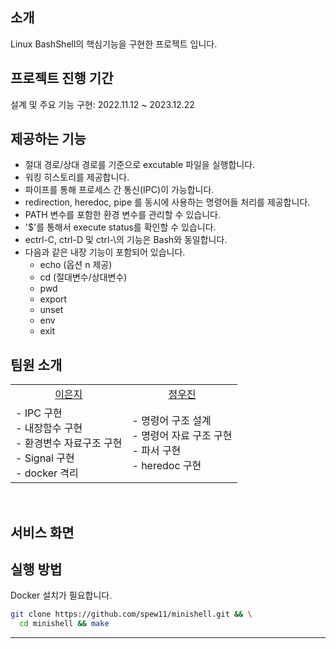 ## 소개
Linux BashShell의 핵심기능을 구현한 프로젝트 입니다.

## 프로젝트 진행 기간
설계 및 주요 기능 구현: 2022.11.12 ~ 2023.12.22

## 제공하는 기능
- 절대 경로/상대 경로를 기준으로 excutable 파일을 실행합니다.
- 워킹 히스토리를 제공합니다.
- 파이프를 통해 프로세스 간 통신(IPC)이 가능합니다.
- redirection, heredoc, pipe 를 동시에 사용하는 명령어들 처리를 제공합니다.
- PATH 변수를 포함한 환경 변수를 관리할 수 있습니다.
- '$'를 통해서 execute status를 확인할 수 있습니다.
- ectrl-C, ctrl-D 및 ctrl-\의 기능은 Bash와 동일합니다.
- 다음과 같은 내장 기능이 포함되어 있습니다.
    -  echo (옵션 n 제공)
    -  cd (절대변수/상대변수)
    -  pwd
    -  export
    -  unset
    -  env
    -  exit

## 팀원 소개

<section >
  <table>
      <tr>
          <td align=center><a href="https://github.com/spew11">이은지</a></td> 
          <td align=center><a href="https://github.com/izone00">정우진</a></td>
      </tr>
      <tr>
          <td>
            - IPC 구현 </br>
          - 내장함수 구현 </br>
          - 환경변수 자료구조 구현 </br>
          - Signal 구현 </br>
          - docker 격리 </br>
          </td>
          <td>
            - 명령어 구조 설계</br>
          - 명령어 자료 구조 구현 </br>
          - 파서 구현</br>
          - heredoc 구현</td>
      </tr>
      </tr>
  </table>
</section>
<br/>

<section>

## 서비스 화면


## 실행 방법
Docker 설치가 필요합니다.
```bash
git clone https://github.com/spew11/minishell.git && \
  cd minishell && make
``` 
--------------------
